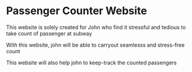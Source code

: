 # Passenger Counter Website

This website is solely created for John who find it stressful and tedious to take count of passenger at subway

With this website, john will be able to carryout seamlesss and stress-free count

This website will also help john to keep-track the counted passengers
